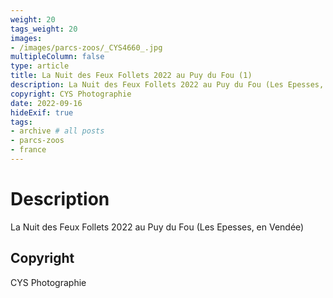 ```yaml
---
weight: 20
tags_weight: 20
images:
- /images/parcs-zoos/_CYS4660_.jpg
multipleColumn: false
type: article
title: La Nuit des Feux Follets 2022 au Puy du Fou (1)
description: La Nuit des Feux Follets 2022 au Puy du Fou (Les Epesses, en Vendée)
copyright: CYS Photographie
date: 2022-09-16
hideExif: true
tags:
- archive # all posts
- parcs-zoos
- france
---
```


# Description

La Nuit des Feux Follets 2022 au Puy du Fou (Les Epesses, en Vendée)

## Copyright

CYS Photographie
